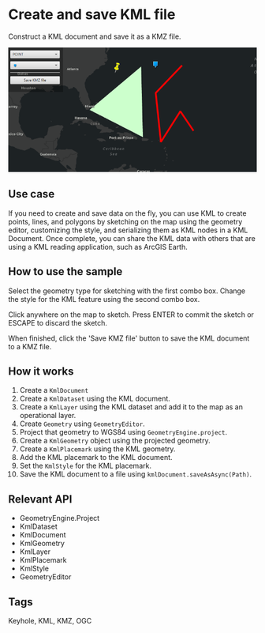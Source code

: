 # Create and save KML file

Construct a KML document and save it as a KMZ file.

![Image of create and save KML file](CreateAndSaveKMLFile.png)

## Use case

If you need to create and save data on the fly, you can use KML to create points, lines, and polygons by sketching on the map using the geometry editor, customizing the style, and serializing them as KML nodes in a KML Document. Once complete, you can share the KML data with others that are using a KML reading application, such as ArcGIS Earth.

## How to use the sample

Select the geometry type for sketching with the first combo box.  Change the
 style for the KML feature using the second combo box.

Click anywhere on the map to sketch. Press ENTER to commit the sketch or ESCAPE to discard the sketch.

 When finished, click the 'Save KMZ file' button to save the KML document to a KMZ file.

## How it works

1. Create a `KmlDocument`
2. Create a `KmlDataset` using the KML document.
3. Create a `KmlLayer` using the KML dataset and add it to the map as an operational layer.
4. Create `Geometry` using `GeometryEditor`.
5. Project that geometry to WGS84 using `GeometryEngine.project`.
6. Create a `KmlGeometry` object using the projected geometry.
7. Create a `KmlPlacemark` using the KML geometry.
8. Add the KML placemark to the KML document.
9. Set the `KmlStyle` for the KML placemark.
10. Save the KML document to a file using `kmlDocument.saveAsAsync(Path)`.

## Relevant API

* GeometryEngine.Project
* KmlDataset
* KmlDocument
* KmlGeometry
* KmlLayer
* KmlPlacemark
* KmlStyle
* GeometryEditor

## Tags

Keyhole, KML, KMZ, OGC

